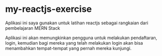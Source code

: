 # my-reactjs-exercise

Aplikasi ini saya gunakan untuk latihan reactjs sebagai rangkaian dari pembelajaran MERN Stack

Aplikasi ini akan memungkinkan pengguna untuk melakukan pendaftaran, login, kemudian bagi mereka yang telah melakukan login akan bisa menambahkan tempat-tempat yang pernah mereka kunjungi.
